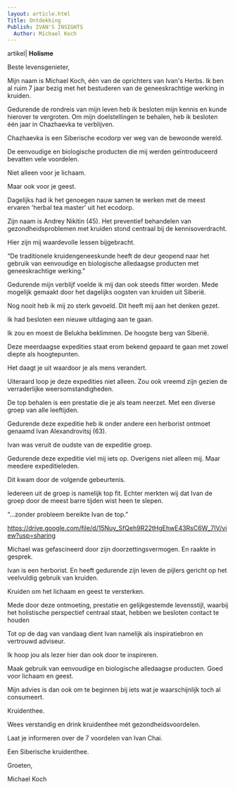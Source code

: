 ```yaml
---
layout: article.html
Title: Ontdekking
Publish: IVAN'S INSIGHTS
  Author: Michael Koch
---
```

artikel| **Holisme**

Beste levensgenieter, 

Mijn naam is Michael Koch, één van de oprichters van Ivan's Herbs. Ik ben al ruim 7 jaar bezig met het bestuderen van de geneeskrachtige werking in kruiden. 

Gedurende de rondreis van mijn leven heb ik besloten mijn kennis en kunde hierover te vergroten. Om mijn doelstellingen te behalen, heb ik besloten één jaar in Chazhaevka te verblijven. 

Chazhaevka is een Siberische ecodorp ver weg van de bewoonde wereld.

De eenvoudige en biologische producten die mij werden geïntroduceerd bevatten vele voordelen.

Niet alleen voor je lichaam. 

Maar ook voor je geest. 

Dagelijks had ik het genoegen nauw samen te werken met de meest ervaren 'herbal tea master' uit het ecodorp. 

Zijn naam is Andrey Nikitin (45). Het preventief behandelen van gezondheidsproblemen met kruiden stond centraal bij de kennisoverdracht. 

Hier zijn mij waardevolle lessen bijgebracht. 

“De traditionele kruidengeneeskunde heeft de deur geopend naar het gebruik van eenvoudige en biologische alledaagse producten met geneeskrachtige werking.”

Gedurende mijn verblijf voelde ik mij dan ook steeds fitter worden. Mede mogelijk gemaakt door het dagelijks oogsten van kruiden uit Siberië. 

Nog nooit heb ik mij zo sterk gevoeld. Dit heeft mij aan het denken gezet. 

Ik had besloten een nieuwe uitdaging aan te gaan. 

Ik zou en moest de Belukha beklimmen. De hoogste berg van Siberië. 

Deze meerdaagse expedities staat erom bekend gepaard te gaan met zowel diepte als hoogtepunten. 

Het daagt je uit waardoor je als mens verandert. 

Uiteraard loop je deze expedities niet alleen. Zou ook vreemd zijn gezien de verraderlijke weersomstandigheden.

De top behalen is een prestatie die je als team neerzet. Met een diverse groep van alle leeftijden. 

Gedurende deze expeditie heb ik onder andere een herborist ontmoet genaamd Ivan Alexandrovitsj (63). 

Ivan was veruit de oudste van de expeditie groep. 

Gedurende deze expeditie viel mij iets op. Overigens niet alleen mij. Maar meedere expeditieleden. 

Dit kwam door de volgende gebeurtenis. 

Iedereen uit de groep is namelijk top fit. Echter merkten wij dat Ivan de groep door de meest barre tijden wist heen te slepen. 

“...zonder probleem bereikte Ivan de top.”

https://drive.google.com/file/d/15Nuy_SfQeh9R22tHgEhwE43RsC6W_7IV/view?usp=sharing

Michael was gefascineerd door zijn doorzettingsvermogen. En raakte in gesprek.

Ivan is een herborist. En heeft gedurende zijn leven de pijlers gericht op het veelvuldig gebruik van kruiden. 

Kruiden om het lichaam en geest te versterken. 

Mede door deze ontmoeting, prestatie en gelijkgestemde levensstijl, waarbij het holistische perspectief centraal staat, hebben we besloten contact te houden

Tot op de dag van vandaag dient Ivan namelijk als inspiratiebron en vertrouwd adviseur.

Ik hoop jou als lezer hier dan ook door te inspireren. 

Maak gebruik van eenvoudige en biologische alledaagse producten. Goed voor lichaam en geest. 

Mijn advies is dan ook om te beginnen bij iets wat je waarschijnlijk toch al consumeert. 

Kruidenthee.

Wees verstandig en drink kruidenthee mét gezondheidsvoordelen. 

Laat je informeren over de 7 voordelen van Ivan Chai. 

Een Siberische kruidenthee. 

Groeten,

Michael Koch 


